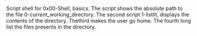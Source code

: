 Script shell for 0x00-Shell, basics.
The script shows the absolute path to the file 0-current_working_directory. The second script 1-listlit, displays the contents of the directory. Thethird makes the user go home. The fourth long list the files presents in the directory.
